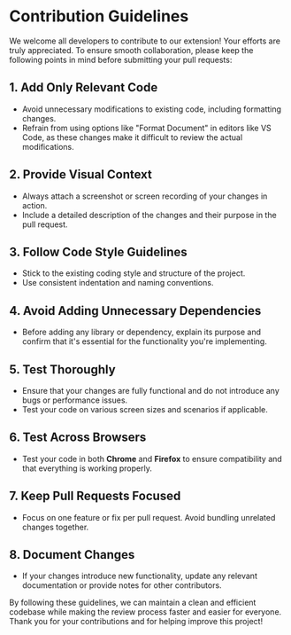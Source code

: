 # Contribution Guidelines

We welcome all developers to contribute to our extension! Your efforts are truly appreciated. To ensure smooth collaboration, please keep the following points in mind before submitting your pull requests:

## 1. Add Only Relevant Code
- Avoid unnecessary modifications to existing code, including formatting changes.  
- Refrain from using options like "Format Document" in editors like VS Code, as these changes make it difficult to review the actual modifications.

## 2. Provide Visual Context
- Always attach a screenshot or screen recording of your changes in action.  
- Include a detailed description of the changes and their purpose in the pull request.

## 3. Follow Code Style Guidelines
- Stick to the existing coding style and structure of the project.  
- Use consistent indentation and naming conventions.

## 4. Avoid Adding Unnecessary Dependencies
- Before adding any library or dependency, explain its purpose and confirm that it's essential for the functionality you're implementing.

## 5. Test Thoroughly
- Ensure that your changes are fully functional and do not introduce any bugs or performance issues.  
- Test your code on various screen sizes and scenarios if applicable.

## 6. Test Across Browsers
- Test your code in both **Chrome** and **Firefox** to ensure compatibility and that everything is working properly.

## 7. Keep Pull Requests Focused
- Focus on one feature or fix per pull request. Avoid bundling unrelated changes together.

## 8. Document Changes
- If your changes introduce new functionality, update any relevant documentation or provide notes for other contributors.

By following these guidelines, we can maintain a clean and efficient codebase while making the review process faster and easier for everyone. Thank you for your contributions and for helping improve this project!
